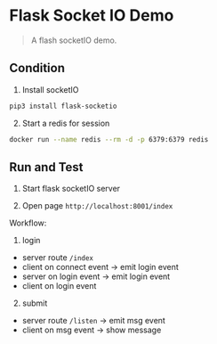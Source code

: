 # Flask Socket IO Demo

> A flash socketIO demo.

## Condition

1. Install socketIO

```sh
pip3 install flask-socketio
```

2. Start a redis for session

```sh
docker run --name redis --rm -d -p 6379:6379 redis
```

## Run and Test

1. Start flask socketIO server

2. Open page `http://localhost:8001/index`

Workflow:

1. login
  - server route `/index`
  - client on connect event -> emit login event
  - server on login event -> emit login event
  - client on login event

2. submit
  - server route `/listen` -> emit msg event
  - client on msg event -> show message

